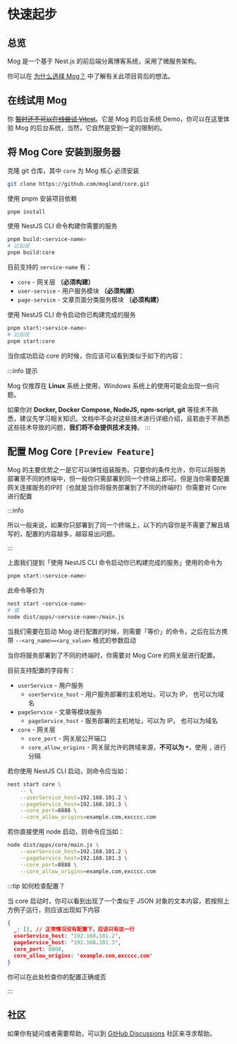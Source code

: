 # 快速起步

## 总览

Mog 是一个基于 Nest.js 的前后端分离博客系统，采用了微服务架构。

你可以在 [为什么选择 Mog？](/guide/why) 中了解有关此项目背后的想法。

## 在线试用 Mog

你 ~~[暂时还不可以在线尝试 Vitest](#)~~。它是 Mog 的后台系统 Demo，你可以在这里体验 Mog 的后台系统，当然，它自然是受到一定的限制的。

## 将 Mog Core 安装到服务器

克隆 git 仓库，其中 `core` 为 Mog 核心 必须安装

```bash
git clone https://github.com/mogland/core.git
```

使用 pnpm 安装项目依赖

```bash
pnpm install
```

使用 NestJS CLI 命令构建你需要的服务

```bash
pnpm build:<service-name>
# 比如说
pnpm build:core
```

目前支持的 `service-name` 有：

- `core` - 网关层 **（必须构建）**
- `user-service` - 用户服务模块 **（必须构建）**
- `page-service` - 文章页面分类服务模块 **（必须构建）**

使用 NestJS CLI 命令启动你已构建完成的服务

```bash
pnpm start:<service-name>
# 比如说
pnpm start:core
```

当你成功启动 core 的时候，你应该可以看到类似于如下的内容：

<summary></summary>



:::info 提示

Mog 仅推荐在 **Linux** 系统上使用，Windows 系统上的使用可能会出现一些问题。

如果你对 **Docker, Docker Compose, NodeJS, npm-script, git** 等技术不熟悉，建议先学习相关知识。文档中不会对这些技术进行详细介绍，且若由于不熟悉这些技术导致的问题，**我们将不会提供技术支持**。
:::

## 配置 Mog Core `[Preview Feature]`

Mog 的主要优势之一是它可以弹性组装服务。只要你的条件允许，你可以将服务部署至不同的终端中，但一般你只需部署到同一个终端上即可。但是当你需要配置网关连接服务的IP时（也就是当你将服务部署到了不同的终端时）你需要对 Core 进行配置

:::info

所以一般来说，如果你只部署到了同一个终端上，以下的内容你是不需要了解且填写的，配置的内容越多，越容易出问题。

:::

上面我们提到「使用 NestJS CLI 命令启动你已构建完成的服务」使用的命令为

```bash
pnpm start:<service-name>
```

此命令等价为

```bash
nest start <service-name>
# 或
node dist/apps/<service-name>/main.js
```

当我们需要在启动 Mog 进行配置的时候，则需要「等价」的命令，之后在后方携带 `--<arg_name>=<arg_value>` 格式的参数启动

当你将服务部署到了不同的终端时，你需要对 Mog Core 的网关层进行配置。

目前支持配置的字段有：

- `userService` - 用户服务
  - `userService_host` - 用户服务部署的主机地址，可以为 IP， 也可以为域名
- `pageService` - 文章等模块服务
  - `pageService_host` - 服务部署的主机地址，可以为 IP， 也可以为域名
- `core` - 网关层
  - `core_port` - 网关层公开端口
  - `core_allow_origins` - 网关层允许的跨域来源，**不可以为 `*`**，使用 `,` 进行分隔

若你使用 NestJS CLI 启动，则命令应当如：

```bash
nest start core \
	-- \
	--userService_host=192.168.101.2 \
	--pageService_host=192.168.101.3 \
	--core_port=8888 \
	--core_allow_origins=example.com,excccc.com
```

若你直接使用 node 启动，则命令应当如：

```bash
node dist/apps/core/main.js \
	--userService_host=192.168.101.2 \
	--pageService_host=192.168.101.3 \
	--core_port=8888 \
	--core_allow_origins=example.com,excccc.com
```

:::tip 如何检查配置？

当 core 启动时，你可以看到出现了一个类似于 JSON 对象的文本内容，若按照上方例子运行，则应该出现如下内容

```json
{                                                                     
  _: [], // 正常情况没有配置下，应该只有这一行
  userService_host: '192.168.101.2',
  pageService_host: '192.168.101.3',
  core_port: 8888,
  core_allow_origins: 'example.com,excccc.com'
}
```

你可以在此处检查你的配置正确或否

:::

## 社区

如果你有疑问或者需要帮助，可以到 [GitHub Discussions](https://github.com/mogland/core/discussions) 社区来寻求帮助。
